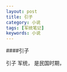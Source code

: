 ```yaml
---
layout: post
title: 引子
category: 小说 
tags: [军统笔记]
keywords: 小说 
---
```

####引子

引子
    军统， 是民国时期， 
    


    
